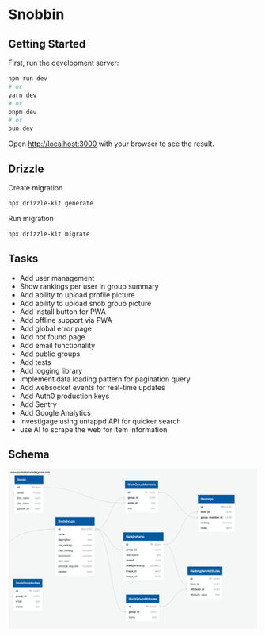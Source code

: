 # Snobbin

## Getting Started

First, run the development server:

```bash
npm run dev
# or
yarn dev
# or
pnpm dev
# or
bun dev
```

Open [http://localhost:3000](http://localhost:3000) with your browser to see the result.

## Drizzle

Create migration

```bash
npx drizzle-kit generate
```

Run migration

```bash
npx drizzle-kit migrate
```

## Tasks

- Add user management
- Show rankings per user in group summary
- Add ability to upload profile picture
- Add ability to upload snob group picture
- Add install button for PWA
- Add offline support via PWA
- Add global error page
- Add not found page
- Add email functionality
- Add public groups
- Add tests
- Add logging library
- Implement data loading pattern for pagination query
- Add websocket events for real-time updates
- Add Auth0 production keys
- Add Sentry
- Add Google Analytics
- Investigage using untappd API for quicker search
- use AI to scrape the web for item information

## Schema

![DB Schema](/docs/QuickDBD-export.png)
